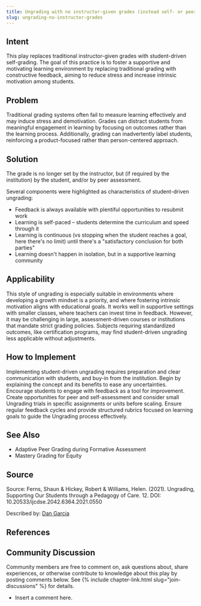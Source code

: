 ```yaml
---
title: Ungrading with no instructor-given grades (instead self- or peer-assessment)
slug: ungrading-no-instructor-grades
---
```

## Intent

This play replaces traditional instructor-given grades with student-driven self-grading. The goal of this practice is to foster a supportive and motivating learning environment by replacing traditional grading with constructive feedback, aiming to reduce stress and increase intrinsic motivation among students.


## Problem

Traditional grading systems often fail to measure learning effectively and may induce stress and demotivation. Grades can distract students from meaningful engagement in learning by focusing on outcomes rather than the learning process. Additionally, grading can inadvertently label students, reinforcing a product-focused rather than person-centered approach.


## Solution

The grade is no longer set by the instructor, but (if required by the institution) by the student, and/or by peer assessment.

Several components were highlighted as characteristics of student-driven ungrading:
* Feedback is always available with plentiful opportunities to resubmit work
* Learning is self-paced – students determine the curriculum and speed through it
* Learning is continuous (vs stopping when the student reaches a goal, here there's no limit) until there's a "satisfactory conclusion for both parties"
* Learning doesn't happen in isolation, but in a supportive learning community

## Applicability

This style of ungrading is especially suitable in environments where developing a growth mindset is a priority, and where fostering intrinsic motivation aligns with educational goals. It works well in supportive settings with smaller classes, where teachers can invest time in feedback. However, it may be challenging in large, assessment-driven courses or institutions that mandate strict grading policies. Subjects requiring standardized outcomes, like certification programs, may find student-driven ungrading less applicable without adjustments.

## How to Implement

Implementing student-driven ungrading requires preparation and clear communication with students, and buy-in from the institution. Begin by explaining the concept and its benefits to ease any uncertainties. Encourage students to engage with feedback as a tool for improvement. Create opportunities for peer and self-assessment and consider small Ungrading trials in specific assignments or units before scaling. Ensure regular feedback cycles and provide structured rubrics focused on learning goals to guide the Ungrading process effectively.

## See Also

- Adaptive Peer Grading during Formative Assessment
- Mastery Grading for Equity

## Source

Source: Ferns, Shaun & Hickey, Robert & Williams, Helen. (2021). Ungrading, Supporting Our Students through a
Pedagogy of Care. 12. DOI: 10.20533/ijcdse.2042.6364.2021.0550

Described by: [Dan Garcia](http://www.cs.berkeley.edu/~ddgarcia/)

## References


## Community Discussion

Community members are free to comment on, ask questions about, share
experiences, or otherwise contribute to knowledge about this play by
posting comments below.
See {% include chapter-link.html slug="join-discussions" %} for details.

* Insert a comment here.
